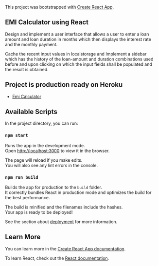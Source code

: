 This project was bootstrapped with [Create React App](https://github.com/facebook/create-react-app).

## EMI Calculator using React
Design and implement a user interface that allows a user to enter a loan amount and  loan duration in months which then displays the interest rate and the monthly payment.

Cache the recent input values in localstorage and Implement a sidebar which has the history of the loan-amount and duration combinations used before and upon clicking on which the input fields shall be populated and the result is obtained.

## Project is production ready on Heroku
- [Emi Calculator](https://reactapplication-rachana.herokuapp.com/)

## Available Scripts

In the project directory, you can run:

### `npm start`

Runs the app in the development mode.<br />
Open [http://localhost:3000](http://localhost:3000) to view it in the browser.

The page will reload if you make edits.<br />
You will also see any lint errors in the console.

### `npm run build`

Builds the app for production to the `build` folder.<br />
It correctly bundles React in production mode and optimizes the build for the best performance.

The build is minified and the filenames include the hashes.<br />
Your app is ready to be deployed!

See the section about [deployment](https://facebook.github.io/create-react-app/docs/deployment) for more information.

## Learn More

You can learn more in the [Create React App documentation](https://facebook.github.io/create-react-app/docs/getting-started).

To learn React, check out the [React documentation](https://reactjs.org/).

